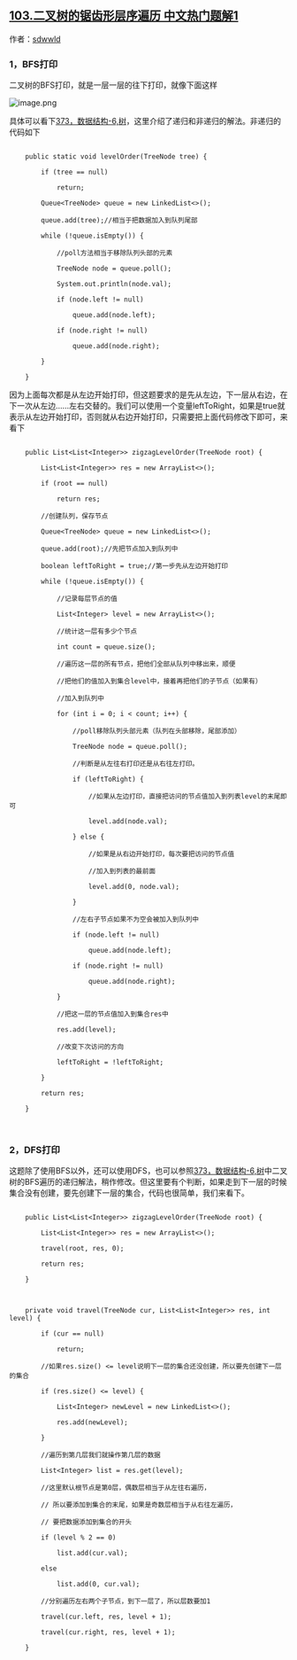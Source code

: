 ## [103.二叉树的锯齿形层序遍历 中文热门题解1](https://leetcode.cn/problems/binary-tree-zigzag-level-order-traversal/solutions/100000/bfshe-dfsliang-chong-jie-jue-fang-shi-by-184y)

作者：[sdwwld](https://leetcode.cn/u/sdwwld)
### 1，BFS打印
二叉树的BFS打印，就是一层一层的往下打印，就像下面这样
![image.png](https://pic.leetcode-cn.com/1608599340-TRBfIV-image.png)
具体可以看下[373，数据结构-6,树](https://mp.weixin.qq.com/s?__biz=MzU0ODMyNDk0Mw==&mid=2247487028&idx=1&sn=e06a0cd5760e62890e60e43a279a472b&chksm=fb419d14cc36140257eb220aaeac182287b10c3cab5c803ebd54013ee3fc120d693067c2e960&token=2095441666&lang=zh_CN#rd)，这里介绍了递归和非递归的解法。非递归的代码如下

```
    public static void levelOrder(TreeNode tree) {
        if (tree == null)
            return;
        Queue<TreeNode> queue = new LinkedList<>();
        queue.add(tree);//相当于把数据加入到队列尾部
        while (!queue.isEmpty()) {
            //poll方法相当于移除队列头部的元素
            TreeNode node = queue.poll();
            System.out.println(node.val);
            if (node.left != null)
                queue.add(node.left);
            if (node.right != null)
                queue.add(node.right);
        }
    }
```
因为上面每次都是从左边开始打印，但这题要求的是先从左边，下一层从右边，在下一次从左边……左右交替的。我们可以使用一个变量leftToRight，如果是true就表示从左边开始打印，否则就从右边开始打印，只需要把上面代码修改下即可，来看下
```
    public List<List<Integer>> zigzagLevelOrder(TreeNode root) {
        List<List<Integer>> res = new ArrayList<>();
        if (root == null)
            return res;
        //创建队列，保存节点
        Queue<TreeNode> queue = new LinkedList<>();
        queue.add(root);//先把节点加入到队列中
        boolean leftToRight = true;//第一步先从左边开始打印
        while (!queue.isEmpty()) {
            //记录每层节点的值
            List<Integer> level = new ArrayList<>();
            //统计这一层有多少个节点
            int count = queue.size();
            //遍历这一层的所有节点，把他们全部从队列中移出来，顺便
            //把他们的值加入到集合level中，接着再把他们的子节点（如果有）
            //加入到队列中
            for (int i = 0; i < count; i++) {
                //poll移除队列头部元素（队列在头部移除，尾部添加）
                TreeNode node = queue.poll();
                //判断是从左往右打印还是从右往左打印。
                if (leftToRight) {
                    //如果从左边打印，直接把访问的节点值加入到列表level的末尾即可
                    level.add(node.val);
                } else {
                    //如果是从右边开始打印，每次要把访问的节点值
                    //加入到列表的最前面
                    level.add(0, node.val);
                }
                //左右子节点如果不为空会被加入到队列中
                if (node.left != null)
                    queue.add(node.left);
                if (node.right != null)
                    queue.add(node.right);
            }
            //把这一层的节点值加入到集合res中
            res.add(level);
            //改变下次访问的方向
            leftToRight = !leftToRight;
        }
        return res;
    }
```

<br>

### 2，DFS打印
这题除了使用BFS以外，还可以使用DFS，也可以参照[373，数据结构-6,树](https://mp.weixin.qq.com/s?__biz=MzU0ODMyNDk0Mw==&mid=2247487028&idx=1&sn=e06a0cd5760e62890e60e43a279a472b&chksm=fb419d14cc36140257eb220aaeac182287b10c3cab5c803ebd54013ee3fc120d693067c2e960&token=2095441666&lang=zh_CN#rd)中二叉树的BFS遍历的递归解法，稍作修改。但这里要有个判断，如果走到下一层的时候集合没有创建，要先创建下一层的集合，代码也很简单，我们来看下。
```
    public List<List<Integer>> zigzagLevelOrder(TreeNode root) {
        List<List<Integer>> res = new ArrayList<>();
        travel(root, res, 0);
        return res;
    }

    private void travel(TreeNode cur, List<List<Integer>> res, int level) {
        if (cur == null)
            return;
        //如果res.size() <= level说明下一层的集合还没创建，所以要先创建下一层的集合
        if (res.size() <= level) {
            List<Integer> newLevel = new LinkedList<>();
            res.add(newLevel);
        }
        //遍历到第几层我们就操作第几层的数据
        List<Integer> list = res.get(level);
        //这里默认根节点是第0层，偶数层相当于从左往右遍历，
        // 所以要添加到集合的末尾，如果是奇数层相当于从右往左遍历，
        // 要把数据添加到集合的开头
        if (level % 2 == 0)
            list.add(cur.val);
        else
            list.add(0, cur.val);
        //分别遍历左右两个子节点，到下一层了，所以层数要加1
        travel(cur.left, res, level + 1);
        travel(cur.right, res, level + 1);
    }
```
